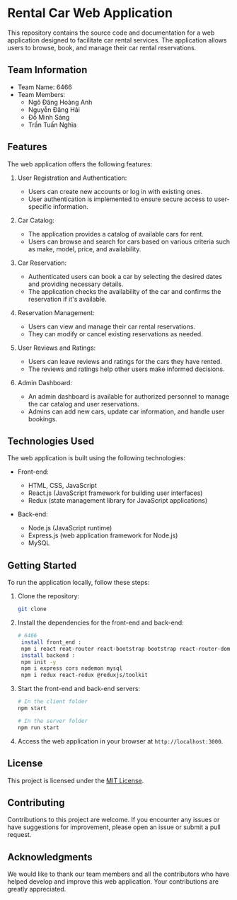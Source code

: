 

# Rental Car Web Application

This repository contains the source code and documentation for a web application designed to facilitate car rental services. The application allows users to browse, book, and manage their car rental reservations.

## Team Information

- Team Name: 6466
- Team Members:
  - Ngô Đăng Hoàng Anh
  - Nguyễn Đăng Hải
  - Đỗ Minh Sáng
  - Trần Tuấn Nghĩa

## Features

The web application offers the following features:

1. User Registration and Authentication:
   - Users can create new accounts or log in with existing ones.
   - User authentication is implemented to ensure secure access to user-specific information.

2. Car Catalog:
   - The application provides a catalog of available cars for rent.
   - Users can browse and search for cars based on various criteria such as make, model, price, and availability.

3. Car Reservation:
   - Authenticated users can book a car by selecting the desired dates and providing necessary details.
   - The application checks the availability of the car and confirms the reservation if it's available.

4. Reservation Management:
   - Users can view and manage their car rental reservations.
   - They can modify or cancel existing reservations as needed.

5. User Reviews and Ratings:
   - Users can leave reviews and ratings for the cars they have rented.
   - The reviews and ratings help other users make informed decisions.

6. Admin Dashboard:
   - An admin dashboard is available for authorized personnel to manage the car catalog and user reservations.
   - Admins can add new cars, update car information, and handle user bookings.

## Technologies Used

The web application is built using the following technologies:

- Front-end:
  - HTML, CSS, JavaScript
  - React.js (JavaScript framework for building user interfaces)
  - Redux (state management library for JavaScript applications)

- Back-end:
  - Node.js (JavaScript runtime)
  - Express.js (web application framework for Node.js)
  - MySQL

## Getting Started

To run the application locally, follow these steps:

1. Clone the repository:

   ```bash
   git clone 
   ```

2. Install the dependencies for the front-end and back-end:

   ```bash
   # 6466
    install front_end :
    npm i react reat-router react-bootstrap bootstrap react-router-dom axios reactstrap
    install backend :
    npm init -y
    npm i express cors nodemon mysql
    npm i redux react-redux @reduxjs/toolkit
   ```

3. Start the front-end and back-end servers:

   ```bash
   # In the client folder
   npm start

   # In the server folder
   npm run start
   ```

4. Access the web application in your browser at `http://localhost:3000`.

## License

This project is licensed under the [MIT License](LICENSE).

## Contributing

Contributions to this project are welcome. If you encounter any issues or have suggestions for improvement, please open an issue or submit a pull request.

## Acknowledgments

We would like to thank our team members and all the contributors who have helped develop and improve this web application. Your contributions are greatly appreciated.